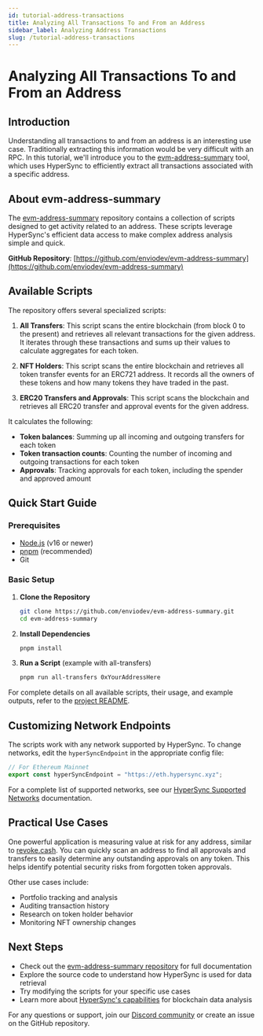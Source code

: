 ```yaml
---
id: tutorial-address-transactions
title: Analyzing All Transactions To and From an Address
sidebar_label: Analyzing Address Transactions
slug: /tutorial-address-transactions
---
```


# Analyzing All Transactions To and From an Address

## Introduction

Understanding all transactions to and from an address is an interesting use case. Traditionally extracting this information would be very difficult with an RPC. In this tutorial, we'll introduce you to the [evm-address-summary](https://github.com/enviodev/evm-address-summary) tool, which uses HyperSync to efficiently extract all transactions associated with a specific address.

## About evm-address-summary

The [evm-address-summary](https://github.com/enviodev/evm-address-summary) repository contains a collection of scripts designed to get activity related to an address. These scripts leverage HyperSync's efficient data access to make complex address analysis simple and quick.

**GitHub Repository**: [https://github.com/enviodev/evm-address-summary](https://github.com/enviodev/evm-address-summary)

## Available Scripts

The repository offers several specialized scripts:

1. **All Transfers**: This script scans the entire blockchain (from block 0 to the present) and retrieves all relevant transactions for the given address. It iterates through these transactions and sums up their values to calculate aggregates for each token.

2. **NFT Holders**: This script scans the entire blockchain and retrieves all token transfer events for an ERC721 address. It records all the owners of these tokens and how many tokens they have traded in the past.

3. **ERC20 Transfers and Approvals**: This script scans the blockchain and retrieves all ERC20 transfer and approval events for the given address.

It calculates the following:

- **Token balances**: Summing up all incoming and outgoing transfers for each token
- **Token transaction counts**: Counting the number of incoming and outgoing transactions for each token
- **Approvals**: Tracking approvals for each token, including the spender and approved amount

## Quick Start Guide

### Prerequisites

- [Node.js](https://nodejs.org/) (v16 or newer)
- [pnpm](https://pnpm.io/installation) (recommended)
- Git

### Basic Setup

1. **Clone the Repository**

   ```bash
   git clone https://github.com/enviodev/evm-address-summary.git
   cd evm-address-summary
   ```

2. **Install Dependencies**

   ```bash
   pnpm install
   ```

3. **Run a Script** (example with all-transfers)
   ```bash
   pnpm run all-transfers 0xYourAddressHere
   ```

For complete details on all available scripts, their usage, and example outputs, refer to the [project README](https://github.com/enviodev/evm-address-summary#readme).

## Customizing Network Endpoints

The scripts work with any network supported by HyperSync. To change networks, edit the `hyperSyncEndpoint` in the appropriate config file:

```typescript
// For Ethereum Mainnet
export const hyperSyncEndpoint = "https://eth.hypersync.xyz";
```

For a complete list of supported networks, see our [HyperSync Supported Networks](/docs/HyperSync/hypersync-supported-networks) documentation.

## Practical Use Cases

One powerful application is measuring value at risk for any address, similar to [revoke.cash](https://revoke.cash). You can quickly scan an address to find all approvals and transfers to easily determine any outstanding approvals on any token. This helps identify potential security risks from forgotten token approvals.

Other use cases include:

- Portfolio tracking and analysis
- Auditing transaction history
- Research on token holder behavior
- Monitoring NFT ownership changes

## Next Steps

- Check out the [evm-address-summary repository](https://github.com/enviodev/evm-address-summary) for full documentation
- Explore the source code to understand how HyperSync is used for data retrieval
- Try modifying the scripts for your specific use cases
- Learn more about [HyperSync's capabilities](/docs/HyperSync/hypersync-query) for blockchain data analysis

For any questions or support, join our [Discord community](https://discord.gg/Q9qt8gZ2fX) or create an issue on the GitHub repository.
